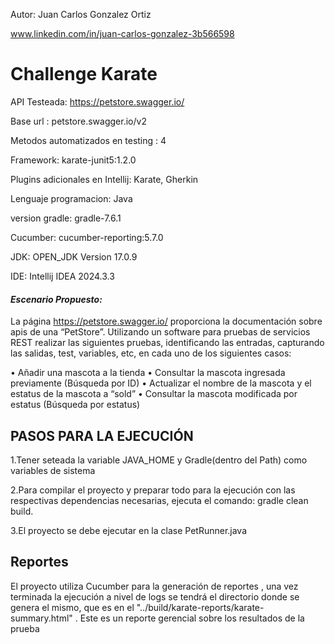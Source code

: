 Autor: Juan Carlos Gonzalez Ortiz

www.linkedin.com/in/juan-carlos-gonzalez-3b566598

# Challenge Karate 
API Testeada: https://petstore.swagger.io/

Base url : petstore.swagger.io/v2

Metodos automatizados en testing : 4

Framework: karate-junit5:1.2.0

Plugins adicionales en Intellij: Karate, Gherkin

Lenguaje programacion: Java

version gradle: gradle-7.6.1

Cucumber: cucumber-reporting:5.7.0

JDK: OPEN_JDK Version 17.0.9

IDE: Intellij IDEA  2024.3.3

#### **_Escenario Propuesto:_**

La página https://petstore.swagger.io/ proporciona la documentación sobre apis de una “PetStore”. Utilizando un software para pruebas de servicios REST realizar las siguientes pruebas, identificando las entradas, capturando las salidas, test, variables, etc, en cada uno de los siguientes casos:

• Añadir una mascota a la tienda
• Consultar la mascota ingresada previamente (Búsqueda por ID)
• Actualizar el nombre de la mascota y el estatus de la mascota a “sold”
• Consultar la mascota modificada por estatus (Búsqueda por estatus)


## **PASOS PARA LA EJECUCIÓN**
1.Tener seteada la variable JAVA_HOME y Gradle(dentro del Path) como variables de sistema

2.Para compilar el proyecto y preparar todo para la ejecución con las respectivas dependencias necesarias, ejecuta el comando: gradle clean build.

3.El proyecto se debe ejecutar en la clase PetRunner.java

## **Reportes**
El proyecto utiliza Cucumber para la generación de reportes , una vez terminada la ejecución a nivel de logs se tendrá
el directorio donde se genera el mismo, que es en el "../build/karate-reports/karate-summary.html" . Este es un reporte gerencial sobre los resultados de la prueba